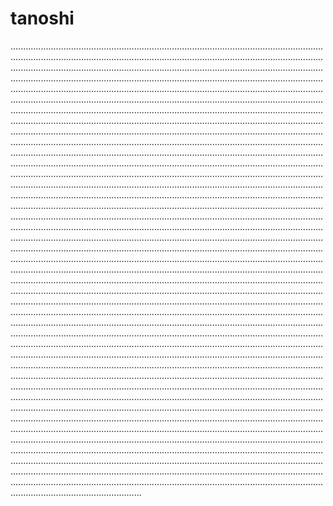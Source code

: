 # tanoshi

............................................................................................................................................................................................................................................................................................................................................................................................................................................................................................................................................................................................................................................................................................................................................................................................................................................................................................................................................................................................................................................................................................................................................................................................................................................................................................................................................................................................................................................................................................................................................................................................................................................................................................................................................................................................................................................................................................................................................................................................................................................................................................................................................................................................................................................................................................................................................................................................................................................................................................................................................................................................................................................................................................................................................................................................................................................................................................................................................................................................................................................................................................................................................................................................................................................................................................................................................................................................................................................................................................................................................................................................................................................................................................................................................................................................................................................................................................................................................................................................................................................................................................................................................................................................................................................................................................................................................................................................................................................................................................................................................................................................................................................................................................................................................................................................................................................................................................................................................................................................................................................................................................................................................................................................................................................................................................................................................................................................................................................................................
